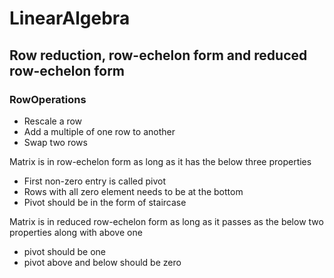 # LinearAlgebra

## Row reduction, row-echelon form and reduced row-echelon form

### RowOperations
* Rescale a row
* Add a multiple of one row to another
* Swap two rows

Matrix is in row-echelon form as long as it has the below three properties
* First non-zero entry is called pivot
* Rows with all zero element needs to be at the bottom
* Pivot should be in the form of staircase

Matrix is in reduced row-echelon form as long as it passes as the below two properties along with above one
* pivot should be one
* pivot above and below should be zero



